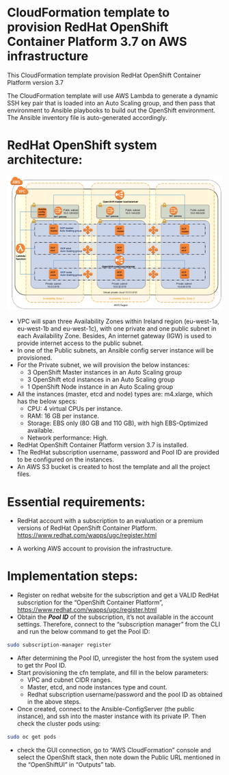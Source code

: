 # CloudFormation template to provision RedHat OpenShift Container Platform 3.7 on AWS infrastructure


This CloudFormation template provision RedHat OpenShift Container Platform version 3.7

The CloudFormation template will use AWS Lambda to generate a dynamic SSH key pair that is loaded into an Auto Scaling group, and then pass that environment to Ansible playbooks to build out the OpenShift environment. The Ansible inventory file is auto-generated accordingly.


# RedHat OpenShift system architecture:


![N|Solid](https://raw.githubusercontent.com/meniem/openshift-cfn/master/diagram.jpg)

 - VPC will span three Availability Zones within Ireland region (eu-west-1a, eu-west-1b and eu-west-1c), with one private and one public subnet in each Availability Zone. Besides, An internet gateway (IGW) is used to provide internet access to the public subnet.
 - In one of the Public subnets, an Ansible config server instance will be provisioned.
 - For the Private subnet, we will provision the below instances:
	 - 3 OpenShift Master instances in an Auto Scaling group
	 - 3 OpenShift etcd instances in an Auto Scaling group
	 - 1 OpenShift Node instance in an Auto Scaling group
 - All the instances (master, etcd and node) types are: m4.xlarge, which has the below specs:
	 - CPU: 4 virtual CPUs per instance.
	 - RAM: 16 GB per instance.
	 - Storage: EBS only (80 GB and 110 GB), with high EBS-Optimized available.
	 - Network performance: High.
 - RedHat OpenShift Container Platform version 3.7 is installed.
 - The RedHat subscription username, password and Pool ID are provided to be configured on the instances.
 - An AWS S3 bucket is created to host the template and all the project files.


# Essential requirements:
 - RedHat account with a subscription to an evaluation or a premium versions of RedHat OpenShift Container Platform.
 https://www.redhat.com/wapps/ugc/register.html

 - A working AWS account to provision the infrastructure.


# Implementation  steps:
 - Register on redhat website for the subscription and get a VALID RedHat subscription for the “OpenShift Container Platform”, 
 https://www.redhat.com/wapps/ugc/register.html
 - Obtain the ***Pool ID*** of the subscription, it’s not available in the account settings. Therefore, connect to the “subscription manager” from the CLI and run the below command to get the Pool ID:

  ```sh
sudo subscription-manager register
```
 - After determining the Pool ID, unregister the host from the system used to get thr Pool ID.
 - Start provisioning the cfn template, and fill in the below parameters:
 	- VPC and cubnet CIDR ranges.
 	- Master, etcd, and node instances type and count.
 	- Redhat subscription username/password and the pool ID as obtained in the above steps.
 - Once created, connect to the Ansible-ConfigServer (the public instance), and ssh into the master instance with its private IP. Then check the cluster pods using:
```sh
sudo oc get pods
```
 - check the GUI connection, go to “AWS CloudFormation” console and select the OpenShift stack, then note down the Public URL mentioned in the “OpenShiftUI” in “Outputs” tab.